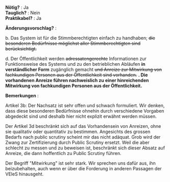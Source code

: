 **Nötig?** : Ja </br>
**Tauglich?** : Nein </br>
**Praktikabel?** : Ja </br>

**Änderungsvorschlag?** :

b. Das System ist für die Stimmberechtigten einfach zu handhaben; ~~die besonderen Bedürfnisse möglichst aller Stimmberechtigten sind berücksichtigt.~~ 

d. Der Öffentlichkeit werden ~~adressatengerechte~~ Informationen zur Funktionsweise des Systems und zu den betrieblichen Abläufen **in verständlicher Form** zugänglich gemacht ~~und Anreize zur Mitwirkung von fachkundigen Personen aus der Öffentlichkeit sind vorhanden.~~ **. Die vorhandenen Anreize führen nachweislich zu einer hinreichenden Mitwirkung von fachkundigen Personen aus der Öffentlichkeit.**

**Bemerkungen** :

Artikel 3b: Der Nachsatz ist sehr offen und schwach formuliert. Wir denken, dass diese besonderen Bedürfnisse ohnehin durch verschiedene Vorgaben abgedeckt sind und deshalb hier nicht explizit erwähnt werden müssen.

Der Artikel 3d beschränkt sich auf das Vorhandensein von Anreizen, ohne sie qualitativ oder quantitativ zu bestimmen. Angesichts des grossen Bedarfs nach public scrutiny scheint mir das nicht adäquat. Grob wird der Zwang zur Zertifizierung durch Public Scrutiny ersetzt. Weil die aber schlecht zu messen und zu beweisen ist, beschränkt sich dieser Absatz auf Anreize, die dann hoffentlich zu Public Scrutiny führen. 

Der Begriff "Mitwirkung" ist sehr stark. Wir sprechen uns dafür aus, ihn beizubehalten, auch wenn er über die Forderung in anderen Passagen der VEleS hinausgeht.
